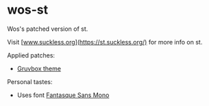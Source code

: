 # wos-st
Wos's patched version of st.

Visit [www.suckless.org](https://st.suckless.org/) for more info on st.

Applied patches:
* [Gruvbox theme](https://st.suckless.org/patches/gruvbox/)

Personal tastes: 
* Uses font [Fantasque Sans Mono](https://github.com/belluzj/fantasque-sans)
